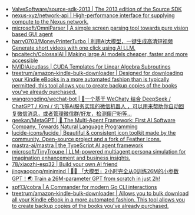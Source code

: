 + [ValveSoftware/source-sdk-2013 | The 2013 edition of the Source SDK](https://github.com//ValveSoftware/source-sdk-2013)
+ [nexus-xyz/network-api | High-performance interface for supplying compute to the Nexus network.](https://github.com//nexus-xyz/network-api)
+ [microsoft/OmniParser | A simple screen parsing tool towards pure vision based GUI agent](https://github.com//microsoft/OmniParser)
+ [harry0703/MoneyPrinterTurbo | 利用AI大模型，一键生成高清短视频 Generate short videos with one click using AI LLM.](https://github.com//harry0703/MoneyPrinterTurbo)
+ [hpcaitech/ColossalAI | Making large AI models cheaper, faster and more accessible](https://github.com//hpcaitech/ColossalAI)
+ [NVIDIA/cutlass | CUDA Templates for Linear Algebra Subroutines](https://github.com//NVIDIA/cutlass)
+ [treetrum/amazon-kindle-bulk-downloader | Designed for downloading your Kindle eBooks in a more automated fashion than is typically permitted, this tool allows you to create backup copies of the books you've already purchased.](https://github.com//treetrum/amazon-kindle-bulk-downloader)
+ [wangrongding/wechat-bot | 🤖一个基于 WeChaty 结合 DeepSeek / ChatGPT / Kimi / 讯飞等Ai服务实现的微信机器人 ，可以用来帮助你自动回复微信消息，或者管理微信群/好友，检测僵尸粉等...](https://github.com//wangrongding/wechat-bot)
+ [geekan/MetaGPT | 🌟 The Multi-Agent Framework: First AI Software Company, Towards Natural Language Programming](https://github.com//geekan/MetaGPT)
+ [lucide-icons/lucide | Beautiful & consistent icon toolkit made by the community. Open-source project and a fork of Feather Icons.](https://github.com//lucide-icons/lucide)
+ [mastra-ai/mastra | the TypeScript AI agent framework](https://github.com//mastra-ai/mastra)
+ [microsoft/TinyTroupe | LLM-powered multiagent persona simulation for imagination enhancement and business insights.](https://github.com//microsoft/TinyTroupe)
+ [78/xiaozhi-esp32 | Build your own AI friend](https://github.com//78/xiaozhi-esp32)
+ [jingyaogong/minimind | 🚀🚀 「大模型」2小时完全从0训练26M的小参数GPT！🌏 Train a 26M-parameter GPT from scratch in just 2h!](https://github.com//jingyaogong/minimind)
+ [spf13/cobra | A Commander for modern Go CLI interactions](https://github.com//spf13/cobra)
+ [treetrum/amazon-kindle-bulk-downloader | Allows you to bulk download all your Kindle eBook in a more automated fashion. This tool allows you to create backup copies of the books you've already purchased.](https://github.com//treetrum/amazon-kindle-bulk-downloader)
